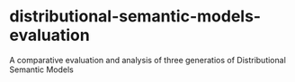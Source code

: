 # distributional-semantic-models-evaluation
A comparative evaluation and analysis of three generatios of Distributional Semantic Models
